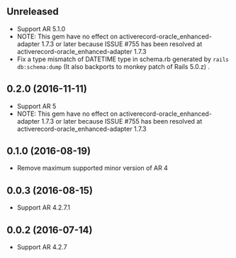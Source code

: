 ## Unreleased

* Support AR 5.1.0
* NOTE: This gem have no effect on activerecord-oracle_enhanced-adapter 1.7.3 or later because ISSUE #755 has been resolved at activerecord-oracle_enhanced-adapter 1.7.3
* Fix a type mismatch of DATETIME type in schema.rb generated by `rails db:schema:dump` (It also backports to monkey patch of Rails 5.0.z) .

## 0.2.0 (2016-11-11)

* Support AR 5
* NOTE: This gem have no effect on activerecord-oracle_enhanced-adapter 1.7.3 or later because ISSUE #755 has been resolved at activerecord-oracle_enhanced-adapter 1.7.3

## 0.1.0 (2016-08-19)

* Remove maximum supported minor version of AR 4

## 0.0.3 (2016-08-15)

* Support AR 4.2.7.1

## 0.0.2 (2016-07-14)

* Support AR 4.2.7
